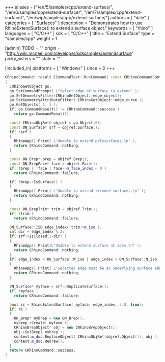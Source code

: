+++
aliases = ["/en/5/samples/cpp/extend-surface/", "/en/6/samples/cpp/extend-surface/", "/en/7/samples/cpp/extend-surface/", "/en/wip/samples/cpp/extend-surface/"]
authors = [ "dale" ]
categories = [ "Surfaces" ]
description = "Demonstrates how to use RhinoExtendSurface() to extend a surface object."
keywords = [ "rhino" ]
languages = [ "C/C++" ]
sdk = [ "C/C++" ]
title = "Extend Surface"
type = "samples/cpp"
weight = 1

[admin]
TODO = ""
origin = "http://wiki.mcneel.com/developer/sdksamples/extendsurface"
picky_sisters = ""
state = ""

[included_in]
platforms = [ "Windows" ]
since = 0
+++

```cpp
CRhinoCommand::result CCommandTest::RunCommand( const CRhinoCommandContext& context )
{
  CRhinoGetObject go;
  go.SetCommandPrompt( L"Select edge of surface to extend" );
  go.SetGeometryFilter(CRhinoGetObject::edge_object);
  go.SetGeometryAttributeFilter( CRhinoGetObject::edge_curve );
  go.GetObjects( 1, 1 );
  if( go.CommandResult() != CRhinoCommand::success )
    return go.CommandResult();

  const CRhinoObjRef& objref = go.Object(0);
  const ON_Surface* srf = objref.Surface();
  if( !srf )
  {
    RhinoApp().Print( L"Unable to extend polysurfaces.\n" );
    return CRhinoCommand::nothing;    
  }

  const ON_Brep* brep = objref.Brep();
  const ON_BrepFace* face = objref.Face();
  if( !brep | !face | face->m_face_index < 0 )
    return CRhinoCommand::failure;

  if( !brep->IsSurface() )
  {
    RhinoApp().Print( L"Unable to extend trimmed surfaces.\n" );
    return CRhinoCommand::nothing;    
  }

  const ON_BrepTrim* trim = objref.Trim();
  if( !trim )
    return CRhinoCommand::failure;

  ON_Surface::ISO edge_index( trim->m_iso );
  int dir = edge_index % 2;
  if( srf->IsClosed(1-dir) )
  {
    RhinoApp().Print(L"Unable to extend surface at seam.\n" );
    return CRhinoCommand::nothing;  
  }
  if( edge_index < ON_Surface::W_iso | edge_index > ON_Surface::N_iso )
  {
    RhinoApp().Print( L"Selected edge must be an underlying surface edge.\n" );
    return CRhinoCommand::nothing;  
  }

  ON_Surface* myface = srf->DuplicateSurface();
  if( !myface )
    return CRhinoCommand::failure;

  bool rc = RhinoExtendSurface( myface, edge_index, 5.0, true);  
  if( rc )
  {
    ON_Brep* mybrep = new ON_Brep();
    mybrep->Create( myface );
    CRhinoBrepObject* obj = new CRhinoBrepObject();
    obj->SetBrep( mybrep );
    context.m_doc.ReplaceObject( CRhinoObjRef(objref.Object()), obj );
    context.m_doc.Redraw();
  }
  return CRhinoCommand::success;
}
```
